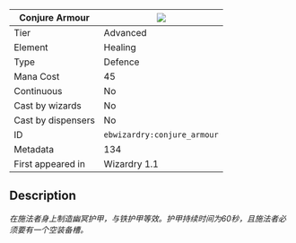 | Conjure Armour |![](https://github.com/Electroblob77/Wizardry/blob/1.12.2/src/main/resources/assets/ebwizardry/textures/spells/conjure_armour.png)|
|---|---|
| Tier | Advanced |
| Element | Healing |
| Type | Defence |
| Mana Cost | 45 |
| Continuous | No |
| Cast by wizards | No |
| Cast by dispensers | No |
| ID | `ebwizardry:conjure_armour` |
| Metadata | 134 |
| First appeared in | Wizardry 1.1 |
## Description
_在施法者身上制造幽冥护甲，与铁护甲等效。护甲持续时间为60秒，且施法者必须要有一个空装备槽。_
